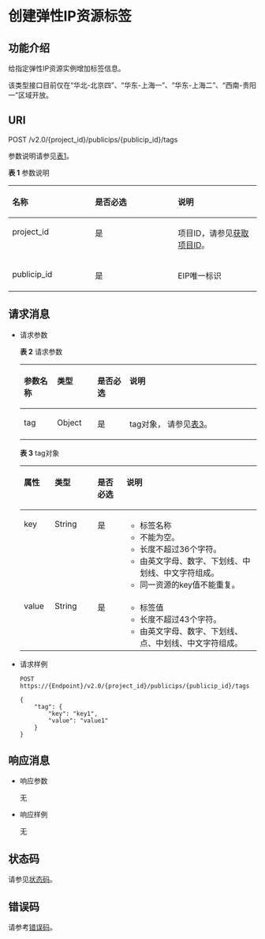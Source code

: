 # 创建弹性IP资源标签<a name="eip_apitag_0001"></a>

## 功能介绍<a name="zh-cn_topic_0201534118_section2090011408236"></a>

给指定弹性IP资源实例增加标签信息。

该类型接口目前仅在“华北-北京四”、“华东-上海一”、“华东-上海二”、“西南-贵阳一”区域开放。

## URI<a name="zh-cn_topic_0201534118_section1690074011233"></a>

POST /v2.0/\{project\_id\}/publicips/\{publicip\_id\}/tags

参数说明请参见[表1](#zh-cn_topic_0201534118_table27380479)。

**表 1**  参数说明

<a name="zh-cn_topic_0201534118_table27380479"></a>
<table><thead align="left"><tr id="zh-cn_topic_0201534118_row28751554"><th class="cellrowborder" valign="top" width="33.33333333333333%" id="mcps1.2.4.1.1"><p id="zh-cn_topic_0201534118_p47174532"><a name="zh-cn_topic_0201534118_p47174532"></a><a name="zh-cn_topic_0201534118_p47174532"></a>名称</p>
</th>
<th class="cellrowborder" valign="top" width="33.33333333333333%" id="mcps1.2.4.1.2"><p id="zh-cn_topic_0201534118_p63040734"><a name="zh-cn_topic_0201534118_p63040734"></a><a name="zh-cn_topic_0201534118_p63040734"></a>是否必选</p>
</th>
<th class="cellrowborder" valign="top" width="33.33333333333333%" id="mcps1.2.4.1.3"><p id="zh-cn_topic_0201534118_p6025849"><a name="zh-cn_topic_0201534118_p6025849"></a><a name="zh-cn_topic_0201534118_p6025849"></a>说明</p>
</th>
</tr>
</thead>
<tbody><tr id="zh-cn_topic_0201534118_row18331773"><td class="cellrowborder" valign="top" width="33.33333333333333%" headers="mcps1.2.4.1.1 "><p id="zh-cn_topic_0201534118_p8478608"><a name="zh-cn_topic_0201534118_p8478608"></a><a name="zh-cn_topic_0201534118_p8478608"></a>project_id</p>
</td>
<td class="cellrowborder" valign="top" width="33.33333333333333%" headers="mcps1.2.4.1.2 "><p id="zh-cn_topic_0201534118_p15678685"><a name="zh-cn_topic_0201534118_p15678685"></a><a name="zh-cn_topic_0201534118_p15678685"></a>是</p>
</td>
<td class="cellrowborder" valign="top" width="33.33333333333333%" headers="mcps1.2.4.1.3 "><p id="zh-cn_topic_0201534118_p10487112"><a name="zh-cn_topic_0201534118_p10487112"></a><a name="zh-cn_topic_0201534118_p10487112"></a>项目ID，请参见<a href="获取项目ID.md#eip_api06_0004">获取项目ID</a>。</p>
</td>
</tr>
<tr id="zh-cn_topic_0201534118_row21254748"><td class="cellrowborder" valign="top" width="33.33333333333333%" headers="mcps1.2.4.1.1 "><p id="zh-cn_topic_0201534118_p43913021"><a name="zh-cn_topic_0201534118_p43913021"></a><a name="zh-cn_topic_0201534118_p43913021"></a>publicip_id</p>
</td>
<td class="cellrowborder" valign="top" width="33.33333333333333%" headers="mcps1.2.4.1.2 "><p id="zh-cn_topic_0201534118_p184914"><a name="zh-cn_topic_0201534118_p184914"></a><a name="zh-cn_topic_0201534118_p184914"></a>是</p>
</td>
<td class="cellrowborder" valign="top" width="33.33333333333333%" headers="mcps1.2.4.1.3 "><p id="zh-cn_topic_0201534118_p14978051"><a name="zh-cn_topic_0201534118_p14978051"></a><a name="zh-cn_topic_0201534118_p14978051"></a>EIP唯一标识</p>
</td>
</tr>
</tbody>
</table>

## 请求消息<a name="zh-cn_topic_0201534118_section1990974032314"></a>

-   请求参数

    **表 2**  请求参数

    <a name="zh-cn_topic_0201534118_table9909164018236"></a>
    <table><thead align="left"><tr id="zh-cn_topic_0201534118_row6974154010238"><th class="cellrowborder" valign="top" width="14.000000000000002%" id="mcps1.2.5.1.1"><p id="zh-cn_topic_0201534118_p89741140152312"><a name="zh-cn_topic_0201534118_p89741140152312"></a><a name="zh-cn_topic_0201534118_p89741140152312"></a>参数名称</p>
    </th>
    <th class="cellrowborder" valign="top" width="17%" id="mcps1.2.5.1.2"><p id="zh-cn_topic_0201534118_p2974164013235"><a name="zh-cn_topic_0201534118_p2974164013235"></a><a name="zh-cn_topic_0201534118_p2974164013235"></a>类型</p>
    </th>
    <th class="cellrowborder" valign="top" width="13.62%" id="mcps1.2.5.1.3"><p id="zh-cn_topic_0201534118_p997410409235"><a name="zh-cn_topic_0201534118_p997410409235"></a><a name="zh-cn_topic_0201534118_p997410409235"></a>是否必选</p>
    </th>
    <th class="cellrowborder" valign="top" width="55.379999999999995%" id="mcps1.2.5.1.4"><p id="zh-cn_topic_0201534118_p13974144018230"><a name="zh-cn_topic_0201534118_p13974144018230"></a><a name="zh-cn_topic_0201534118_p13974144018230"></a>说明</p>
    </th>
    </tr>
    </thead>
    <tbody><tr id="zh-cn_topic_0201534118_row11974194022315"><td class="cellrowborder" valign="top" width="14.000000000000002%" headers="mcps1.2.5.1.1 "><p id="zh-cn_topic_0201534118_p16974134022320"><a name="zh-cn_topic_0201534118_p16974134022320"></a><a name="zh-cn_topic_0201534118_p16974134022320"></a>tag</p>
    </td>
    <td class="cellrowborder" valign="top" width="17%" headers="mcps1.2.5.1.2 "><p id="zh-cn_topic_0201534118_p49755402238"><a name="zh-cn_topic_0201534118_p49755402238"></a><a name="zh-cn_topic_0201534118_p49755402238"></a>Object</p>
    </td>
    <td class="cellrowborder" valign="top" width="13.62%" headers="mcps1.2.5.1.3 "><p id="zh-cn_topic_0201534118_p497516406238"><a name="zh-cn_topic_0201534118_p497516406238"></a><a name="zh-cn_topic_0201534118_p497516406238"></a>是</p>
    </td>
    <td class="cellrowborder" valign="top" width="55.379999999999995%" headers="mcps1.2.5.1.4 "><p id="zh-cn_topic_0201534118_p69751040202314"><a name="zh-cn_topic_0201534118_p69751040202314"></a><a name="zh-cn_topic_0201534118_p69751040202314"></a>tag对象， 请参见<a href="#zh-cn_topic_0201534118_table13242848193719">表3</a>。</p>
    </td>
    </tr>
    </tbody>
    </table>

    **表 3**  tag对象

    <a name="zh-cn_topic_0201534118_table13242848193719"></a>
    <table><thead align="left"><tr id="zh-cn_topic_0201534118_row13343144812379"><th class="cellrowborder" valign="top" width="13%" id="mcps1.2.5.1.1"><p id="zh-cn_topic_0201534118_p15343174853715"><a name="zh-cn_topic_0201534118_p15343174853715"></a><a name="zh-cn_topic_0201534118_p15343174853715"></a>属性</p>
    </th>
    <th class="cellrowborder" valign="top" width="18.060000000000002%" id="mcps1.2.5.1.2"><p id="zh-cn_topic_0201534118_p13431648163716"><a name="zh-cn_topic_0201534118_p13431648163716"></a><a name="zh-cn_topic_0201534118_p13431648163716"></a>类型</p>
    </th>
    <th class="cellrowborder" valign="top" width="12.24%" id="mcps1.2.5.1.3"><p id="zh-cn_topic_0201534118_p169809965412"><a name="zh-cn_topic_0201534118_p169809965412"></a><a name="zh-cn_topic_0201534118_p169809965412"></a>是否必选</p>
    </th>
    <th class="cellrowborder" valign="top" width="56.699999999999996%" id="mcps1.2.5.1.4"><p id="zh-cn_topic_0201534118_p11344748183719"><a name="zh-cn_topic_0201534118_p11344748183719"></a><a name="zh-cn_topic_0201534118_p11344748183719"></a>说明</p>
    </th>
    </tr>
    </thead>
    <tbody><tr id="zh-cn_topic_0201534118_row103449487379"><td class="cellrowborder" valign="top" width="13%" headers="mcps1.2.5.1.1 "><p id="zh-cn_topic_0201534118_p183469482373"><a name="zh-cn_topic_0201534118_p183469482373"></a><a name="zh-cn_topic_0201534118_p183469482373"></a>key</p>
    </td>
    <td class="cellrowborder" valign="top" width="18.060000000000002%" headers="mcps1.2.5.1.2 "><p id="zh-cn_topic_0201534118_p1434684863710"><a name="zh-cn_topic_0201534118_p1434684863710"></a><a name="zh-cn_topic_0201534118_p1434684863710"></a>String</p>
    </td>
    <td class="cellrowborder" valign="top" width="12.24%" headers="mcps1.2.5.1.3 "><p id="zh-cn_topic_0201534118_p298018911544"><a name="zh-cn_topic_0201534118_p298018911544"></a><a name="zh-cn_topic_0201534118_p298018911544"></a>是</p>
    </td>
    <td class="cellrowborder" valign="top" width="56.699999999999996%" headers="mcps1.2.5.1.4 "><a name="zh-cn_topic_0201534118_zh-cn_topic_0013935842_zh-cn_topic_0067805752_zh-cn_topic_0013859511_ul2321196023222"></a><a name="zh-cn_topic_0201534118_zh-cn_topic_0013935842_zh-cn_topic_0067805752_zh-cn_topic_0013859511_ul2321196023222"></a><ul id="zh-cn_topic_0201534118_zh-cn_topic_0013935842_zh-cn_topic_0067805752_zh-cn_topic_0013859511_ul2321196023222"><li>标签名称</li><li>不能为空。</li><li>长度不超过36个字符。</li><li>由英文字母、数字、下划线、中划线、中文字符组成。</li><li>同一资源的key值不能重复。</li></ul>
    </td>
    </tr>
    <tr id="zh-cn_topic_0201534118_row2346548163714"><td class="cellrowborder" valign="top" width="13%" headers="mcps1.2.5.1.1 "><p id="zh-cn_topic_0201534118_p1134624816377"><a name="zh-cn_topic_0201534118_p1134624816377"></a><a name="zh-cn_topic_0201534118_p1134624816377"></a>value</p>
    </td>
    <td class="cellrowborder" valign="top" width="18.060000000000002%" headers="mcps1.2.5.1.2 "><p id="zh-cn_topic_0201534118_p234619483371"><a name="zh-cn_topic_0201534118_p234619483371"></a><a name="zh-cn_topic_0201534118_p234619483371"></a>String</p>
    </td>
    <td class="cellrowborder" valign="top" width="12.24%" headers="mcps1.2.5.1.3 "><p id="zh-cn_topic_0201534118_p209805915417"><a name="zh-cn_topic_0201534118_p209805915417"></a><a name="zh-cn_topic_0201534118_p209805915417"></a>是</p>
    </td>
    <td class="cellrowborder" valign="top" width="56.699999999999996%" headers="mcps1.2.5.1.4 "><a name="zh-cn_topic_0201534118_zh-cn_topic_0013935842_zh-cn_topic_0067805752_zh-cn_topic_0013859511_ul6706750105539"></a><a name="zh-cn_topic_0201534118_zh-cn_topic_0013935842_zh-cn_topic_0067805752_zh-cn_topic_0013859511_ul6706750105539"></a><ul id="zh-cn_topic_0201534118_zh-cn_topic_0013935842_zh-cn_topic_0067805752_zh-cn_topic_0013859511_ul6706750105539"><li>标签值</li><li>长度不超过43个字符。</li><li>由英文字母、数字、下划线、点、中划线、中文字符组成。</li></ul>
    </td>
    </tr>
    </tbody>
    </table>

-   请求样例

    ```
    POST https://{Endpoint}/v2.0/{project_id}/publicips/{publicip_id}/tags
    
    {
        "tag": {
            "key": "key1",
            "value": "value1"
        }
    }
    ```


## 响应消息<a name="zh-cn_topic_0201534118_section691614409232"></a>

-   响应参数

    无

-   响应样例

    无


## 状态码<a name="zh-cn_topic_0201534118_section31981619"></a>

请参见[状态码](状态码.md#eip_api05_0001)。

## 错误码<a name="zh-cn_topic_0201534118_section85821649202813"></a>

请参考[错误码](错误码.md#eip_api05_0002)。

